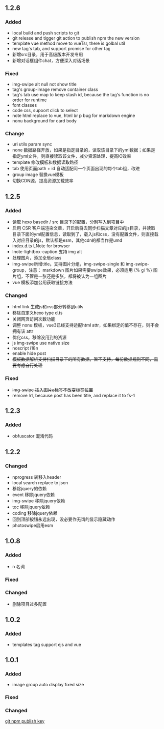 ## 1.2.6

### Added

- local build and push scripts to git
- git release and tigger git action to publish npm the new version
- template vue method move to vueTsr, there is golbal util
- new tag's tab, and support promise for other tag
- 新增src目录，用于高级版本开发专用
- 新增对话框组件chat，方便深入对话场景

### Fixed

- img-swipe alt null not show title
- tag's group-image remove container class
- tag's tab use map to keep stash id, because the tag's function is no order for runtime
- font classes
- code css, supoort click to select
- note html replace to vue, html br p bug for markdown engine
- nonu background for card body

### Change

- uri utils param sync
- none 数据路径开放，如果是指定目录的，读取该目录下的yml数据；如果是指定yml文件，则直接读取该文件，减少资源处理，提高IO效率
- template 修改模板和数据读取路径
- tab 使用页面path + id 自动适配同一个页面出现的每个tab组，改进
- group image 替换vue模板
- 切换CDN源，提高资源加载效率

## 1.2.5

### Added

- 读取 hexo basedir / src 目录下的配置，分别写入到项目中
- 启用 CSR 客户端渲染文章，开启后将去同步扫描文章对应的js目录，并读取目录下面的yml配置信息，读取到了，载入js和css，没有配置文件，则直接载入对应目录的js，默认都是esm，其他cdn的都当作是umd
- index.d.ts LNote for browser
- lnote-lightbox-caption 支持 img alt
- 处理图片，添加全局class
- img-swipe新增title，支持图片分组，img-swipe-single 和 img-swipe-group，注意： markdown 图片如果需要swipe效果，必须适用 {% gi %} 图片组，不管是一张还是多张，都将被认为一组图片
- vue 模板添加公用获取链接方法

### Changed

- html link 生成js和css部分转移到utils
- 移除自定义hexo type d.ts
- 关闭网页访问次数功能
- 调整 nonu 模板，vue3已经支持适配html attr，如果绑定的值不存在，则不会拥有该 attr
- 优化css，移除没用到的资源
- js img-swipe use native size
- noscript i18n
- enable hide post
- ~~模板数据解析支持扫描目录下的所有数据，暂不支持，每份数据规则不同，需要考虑自行处理~~

### Fixed

- ~~img-swipe 插入图片a标签不改变标签位置~~
- remove h1, because post has been title, and replace it to fs-1

## 1.2.3

### Added

- obfuscator 混淆代码

## 1.2.2

### Changed
- nprogress 转移入header
- local search replace to json
- 移除jquery的依赖
- event 移除jquery依赖
- img-swipe 移除jquery依赖
- toc 移除jquery依赖
- coding 移除jquery依赖
- 回到顶部按钮永远出现，没必要作无谓的显示隐藏动作
- photoswipe启用esm

## 1.0.8
### Added
- n 名词

### Fixed

### Changed
- 删除项目过多配置

## 1.0.2

### Added
- templates tag support ejs and vue

## 1.0.1

### Added
- image group auto display fixed size

### Fixed

### Changed


[git npm publish key](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)

